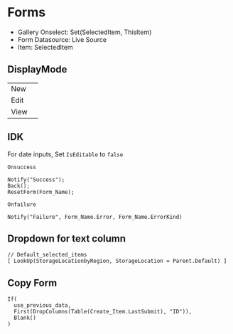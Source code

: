 # Forms

- Gallery
  Onselect: Set(SelectedItem, ThisItem)
- Form
  Datasource: Live Source
- Item: SelectedItem

## DisplayMode

|      |      |
| ---- | ---- |
| New  |      |
| Edit |      |
| View |      |

## IDK

For date inputs, Set `IsEditable` to `false`

`Onsuccess`

```
Notify("Success");
Back();
ResetForm(Form_Name);
```

`Onfailure`

```
Notify("Failure", Form_Name.Error, Form_Name.ErrorKind)
```

## Dropdown for text column

```
// Default_selected_items 
[ LookUp(StorageLocationbyRegion, StorageLocation = Parent.Default) ]
```

## Copy Form

```
If(
  use_previous_data,
  First(DropColumns(Table(Create_Item.LastSubmit), "ID")),
  Blank()
)
```

